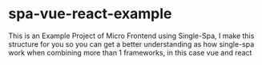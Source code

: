 # spa-vue-react-example
 This is an Example Project of Micro Frontend using Single-Spa, I make this structure for you so you can get a better understanding as how single-spa work when combining more than 1 frameworks, in this case vue and react
